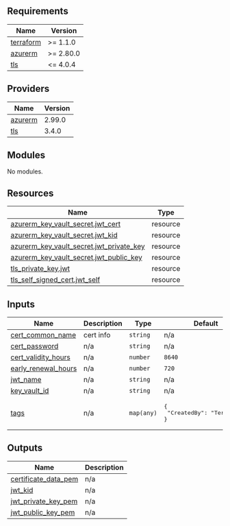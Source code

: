 <!-- markdownlint-disable -->
<!-- BEGINNING OF PRE-COMMIT-TERRAFORM DOCS HOOK -->
## Requirements

| Name | Version |
|------|---------|
| <a name="requirement_terraform"></a> [terraform](#requirement\_terraform) | >= 1.1.0 |
| <a name="requirement_azurerm"></a> [azurerm](#requirement\_azurerm) | >= 2.80.0 |
| <a name="requirement_tls"></a> [tls](#requirement\_tls) | <= 4.0.4 |

## Providers

| Name | Version |
|------|---------|
| <a name="provider_azurerm"></a> [azurerm](#provider\_azurerm) | 2.99.0 |
| <a name="provider_tls"></a> [tls](#provider\_tls) | 3.4.0 |

## Modules

No modules.

## Resources

| Name | Type |
|------|------|
| [azurerm_key_vault_secret.jwt_cert](https://registry.terraform.io/providers/hashicorp/azurerm/latest/docs/resources/key_vault_secret) | resource |
| [azurerm_key_vault_secret.jwt_kid](https://registry.terraform.io/providers/hashicorp/azurerm/latest/docs/resources/key_vault_secret) | resource |
| [azurerm_key_vault_secret.jwt_private_key](https://registry.terraform.io/providers/hashicorp/azurerm/latest/docs/resources/key_vault_secret) | resource |
| [azurerm_key_vault_secret.jwt_public_key](https://registry.terraform.io/providers/hashicorp/azurerm/latest/docs/resources/key_vault_secret) | resource |
| [tls_private_key.jwt](https://registry.terraform.io/providers/hashicorp/tls/latest/docs/resources/private_key) | resource |
| [tls_self_signed_cert.jwt_self](https://registry.terraform.io/providers/hashicorp/tls/latest/docs/resources/self_signed_cert) | resource |

## Inputs

| Name | Description | Type | Default | Required |
|------|-------------|------|---------|:--------:|
| <a name="input_cert_common_name"></a> [cert\_common\_name](#input\_cert\_common\_name) | cert info | `string` | n/a | yes |
| <a name="input_cert_password"></a> [cert\_password](#input\_cert\_password) | n/a | `string` | n/a | yes |
| <a name="input_cert_validity_hours"></a> [cert\_validity\_hours](#input\_cert\_validity\_hours) | n/a | `number` | `8640` | no |
| <a name="input_early_renewal_hours"></a> [early\_renewal\_hours](#input\_early\_renewal\_hours) | n/a | `number` | `720` | no |
| <a name="input_jwt_name"></a> [jwt\_name](#input\_jwt\_name) | n/a | `string` | n/a | yes |
| <a name="input_key_vault_id"></a> [key\_vault\_id](#input\_key\_vault\_id) | n/a | `string` | n/a | yes |
| <a name="input_tags"></a> [tags](#input\_tags) | n/a | `map(any)` | <pre>{<br>  "CreatedBy": "Terraform"<br>}</pre> | no |

## Outputs

| Name | Description |
|------|-------------|
| <a name="output_certificate_data_pem"></a> [certificate\_data\_pem](#output\_certificate\_data\_pem) | n/a |
| <a name="output_jwt_kid"></a> [jwt\_kid](#output\_jwt\_kid) | n/a |
| <a name="output_jwt_private_key_pem"></a> [jwt\_private\_key\_pem](#output\_jwt\_private\_key\_pem) | n/a |
| <a name="output_jwt_public_key_pem"></a> [jwt\_public\_key\_pem](#output\_jwt\_public\_key\_pem) | n/a |
<!-- END OF PRE-COMMIT-TERRAFORM DOCS HOOK -->
